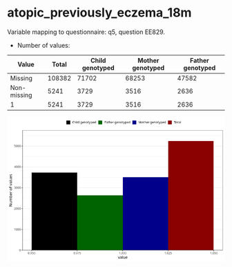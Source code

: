 # atopic_previously_eczema_18m
Variable mapping to questionnaire: q5, question EE829.
- Number of values:

| Value | Total | Child genotyped | Mother genotyped | Father genotyped |
| ----- | ----- | --------------- | ---------------- | ---------------- |
| Missing | 108382 | 71702 | 68253 | 47582 |
| Non-missing | 5241 | 3729 | 3516 | 2636 |
| 1 | 5241 | 3729 | 3516 | 2636 |



![](atopic_previously_eczema_18m_n.png)



